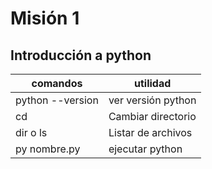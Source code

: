 # Misión 1
## Introducción a python

| comandos         | utilidad           |
| ---------------- | ------------------ |
| python --version | ver versión python |
| cd               | Cambiar directorio |
| dir o ls         | Listar de archivos |
| py nombre.py     | ejecutar python    |  cls